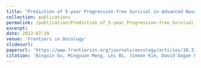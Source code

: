 ```yaml
---
title: "Prediction of 5-year Progression-free Survival in Advanced Nasopharyngeal Carcinoma with Pretreatment PET/CT using Multi-modality Deep Learning-based Radiomics"
collection: publications
permalink: /publication/Prediction_of_5-year_Progression-free_Survival_in_Advanced_Nasopharyngeal_Carcinoma
excerpt: 
date: 2022-07-29
venue: 'Frontiers in Oncology'
slidesurl: 
paperurl: 'https://www.frontiersin.org/journals/oncology/articles/10.3389/fonc.2022.899351/'
citation: 'Bingxin Gu, Mingyuan Meng, Lei Bi, Jinman Kim, David Dagan Feng, and Shaoli Song. Prediction of 5-year Progression-free Survival in Advanced Nasopharyngeal Carcinoma with Pretreatment PET/CT using Multi-modality Deep Learning-based Radiomics. Frontiers in oncology, 12:899351, 2022.'
---
```

